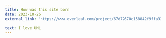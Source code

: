 ```yaml
---
title: How was this site born
date: 2023-10-26
external_link: 'https://www.overleaf.com/project/67d72670c158842f9ffa32e4'

text: I love UML
---
```




